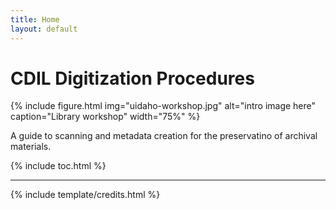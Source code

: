 ```yaml
---
title: Home
layout: default
---
```


# CDIL Digitization Procedures

{% include figure.html img="uidaho-workshop.jpg" alt="intro image here" caption="Library workshop" width="75%" %}

A guide to scanning and metadata creation for the preservatino of archival materials.


{% include toc.html %}

------

{% include template/credits.html %}
